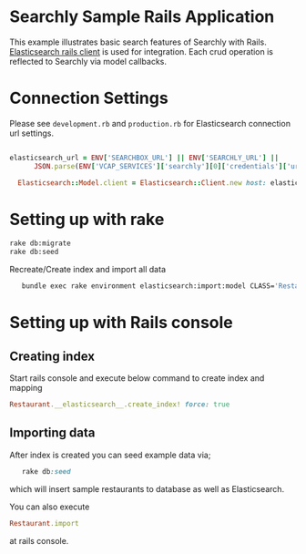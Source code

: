 # Searchly Sample Rails Application

This example illustrates basic search features of Searchly with Rails. 
[Elasticsearch rails client](https://github.com/elasticsearch/elasticsearch-rails) is used for integration.
Each crud operation is reflected to Searchly via model callbacks.

# Connection Settings

Please see `development.rb` and `production.rb` for Elasticsearch connection url settings.

```ruby

elasticsearch_url = ENV['SEARCHBOX_URL'] || ENV['SEARCHLY_URL'] ||
      JSON.parse(ENV['VCAP_SERVICES']['searchly'][0]['credentials']['uri']) || 'http://site:xyz-searchly.com'

  Elasticsearch::Model.client = Elasticsearch::Client.new host: elasticsearch_url

```

# Setting up with rake

```sh
rake db:migrate
rake db:seed

```

Recreate/Create index and import all data

```sh
   bundle exec rake environment elasticsearch:import:model CLASS='Restaurant' FORCE=y
```

# Setting up with Rails console

## Creating index

Start rails console and execute below command to create index and mapping

```ruby
Restaurant.__elasticsearch__.create_index! force: true
```

## Importing data

After index is created you can seed example data via;

```ruby
   rake db:seed
```

which will insert sample restaurants to database as well as Elasticsearch. 

You can also execute 

```ruby
Restaurant.import
```

at rails console.